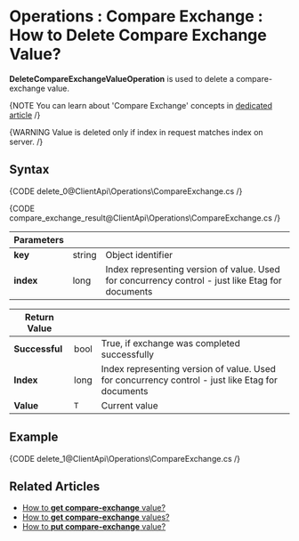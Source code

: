 ﻿# Operations : Compare Exchange : How to Delete Compare Exchange Value?

**DeleteCompareExchangeValueOperation** is used to delete a compare-exchange value.

{NOTE You can learn about 'Compare Exchange' concepts in [dedicated article](../../../server/compare-exchange) /}

{WARNING Value is deleted only if index in request matches index on server. /}

## Syntax

{CODE delete_0@ClientApi\Operations\CompareExchange.cs /}

{CODE compare_exchange_result@ClientApi\Operations\CompareExchange.cs /}

| Parameters | | |
| ------------- | ------------- | ----- |
| **key** | string | Object identifier |
| **index** | long |  Index representing version of value. Used for concurrency control - just like Etag for documents  |

| Return Value | | |
| ------------- | ----- | ---- |
| **Successful** | bool | True, if exchange was completed successfully |
| **Index** | long | Index representing version of value. Used for concurrency control - just like Etag for documents |
| **Value** | `T` | Current value |

## Example

{CODE delete_1@ClientApi\Operations\CompareExchange.cs /}

## Related Articles

- [How to **get compare-exchange** value?](../../../client-api/operations/compare-exchange/get-compare-exchange-value)
- [How to **get compare-exchange** values?](../../../client-api/operations/compare-exchange/get-compare-exchange-values)
- [How to **put compare-exchange** value?](../../../client-api/operations/compare-exchange/put-compare-exchange-value)
